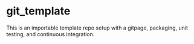 # git_template
This is an importable template repo setup with a gitpage, packaging, unit testing, and continuous integration.
